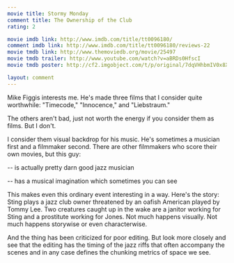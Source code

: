 ```yaml
---
movie title: Stormy Monday
comment title: The Ownership of the Club
rating: 2

movie imdb link: http://www.imdb.com/title/tt0096180/
comment imdb link: http://www.imdb.com/title/tt0096180/reviews-22
movie tmdb link: http://www.themoviedb.org/movie/25497
movie tmdb trailer: http://www.youtube.com/watch?v=aBRDs0HfscI
movie tmdb poster: http://cf2.imgobject.com/t/p/original/7dqVHhbmIV0x8XqKGPx6arEzxgv.jpg

layout: comment
---
```


Mike Figgis interests me. He's made three films that I consider quite worthwhile: "Timecode," "Innocence," and "Liebstraum."

The others aren't bad, just not worth the energy if you consider them as films. But I don't.

I consider them visual backdrop for his music. He's sometimes a musician first and a filmmaker second. There are other filmmakers who score their own movies, but this guy:

-- is actually pretty darn good jazz musician

-- has a musical imagination which sometimes you can see

This makes even this ordinary event interesting in a way. Here's the story: Sting plays a jazz club owner threatened by an oafish American played by Tommy Lee. Two creatures caught up in the wake are a janitor working for Sting and a prostitute working for Jones. Not much happens visually. Not much happens storywise or even characterwise.

And the thing has been criticized for poor editing. But look more closely and see that the editing has the timing of the jazz riffs that often accompany the scenes and in any case defines the chunking metrics of space we see.